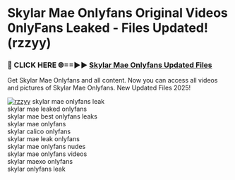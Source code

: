 # Skylar Mae Onlyfans Original Videos 0nlyFans Leaked - Files Updated! (rzzyy)

<h3>🔴 CLICK HERE 🌐==►► <a href="https://tinyurl.com/ms9xzufz" rel="nofollow">Skylar Mae Onlyfans Updated Files</a></h3>

Get Skylar Mae Onlyfans and all content. Now you can access all videos and pictures of Skylar Mae Onlyfans. New Updated Files 2025!

[![rzzyy](https://i.imgur.com/PQ7UWWw.gif)](https://tinyurl.com/ms9xzufz)
skylar mae onlyfans leak<br>
skylar mae leaked onlyfans<br>
skylar mae best onlyfans leaks<br>
skylar mae onlyfans<br>
skylar calico onlyfans<br>
skylar mae leak onlyfans<br>
skylar mae onlyfans nudes<br>
skylar mae onlyfans videos<br>
skylar maexo onlyfans<br>
skylar onlyfans leak